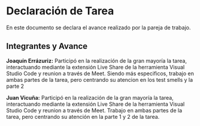 # Declaración de Tarea

En este documento se declara el avance realizado por la pareja de trabajo.

## Integrantes y Avance

**Joaquín Errázuriz:** Participó en la realización de la gran mayoría la tarea, interactuando mediante la extensión Live Share de la herramienta Visual Studio Code y reunion a través de Meet. Siendo más especificos, trabajo en ambas partes de la tarea, pero centrando su atencion en los test smells y la parte 2

**Juan Vicuña:** Participó en la realización de la gran mayoría la tarea, interactuando mediante la extensión Live Share de la herramienta Visual Studio Code y reunion a través de Meet. Trabajo en ambas partes de la tarea, pero centrando su atención en la parte 1 y 2 de la tarea.
